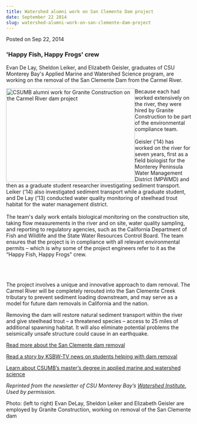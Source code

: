 ```yaml
---
title: Watershed alumni work on San Clemente Dam project
date: September 22 2014
slug: watershed-alumni-work-on-san-clemente-dam-project
---
```


 



<span class="date">Posted on Sep 22, 2014    </span>
<h3>&apos;Happy Fish, Happy Frogs&apos; crew</h3>
<p>Evan De Lay, Sheldon Leiker, and Elizabeth Geisler, graduates of
CSU Monterey Bay&apos;s Applied Marine and Watershed Science program,
are working on the removal of the San Clemente Dam from the Carmel
River.</p>
<p><img alt="CSUMB alumni work for Granite Construction on the Carmel River dam project" src="https://news.csumb.edu/sites/default/files/65/attachments/news/images/san_clemente_dam_alums.jpg" style="width:350px; height:254px; float:left">Because each had
worked extensively on the river, they were hired by Granite
Construction to be part of the environmental compliance team.<br>
<br>
Geisler (&#x2019;14) has worked on the river for seven years, first as a
field biologist for the Monterey Peninsula Water Management
District (MPWMD) and then as a graduate student researcher
investigating sediment transport. Leiker (&#x2019;14) also investigated
sediment transport while a graduate student, and De Lay (&#x2019;13)
conducted water quality monitoring of steelhead trout habitat for
the water management district.<br>
<br>
The team&apos;s daily work entails biological monitoring on the
construction site, taking flow measurements in the river and on
site, water quality sampling, and reporting to regulatory agencies,
such as the California Department of Fish and Wildlife and the
State Water Resources Control Board. The team ensures that the
project is in compliance with all relevant environmental permits &#x2013;
which is why some of the project engineers refer to it as the
&#x201C;Happy Fish, Happy Frogs&quot; crew.</br></br></br></br></img></p>
<p>The project involves a unique and innovative approach to dam
removal. The Carmel River will be completely rerouted into the San
Clemente Creek tributary to prevent sediment loading downstream,
and may serve as a model for future dam removals in California and
the nation.</p>
<p>Removing the dam will restore natural sediment transport within
the river and give steelhead trout &#x2013; a threatened species &#x2013; access
to 25 miles of additional spawning habitat. It will also eliminate
potential problems the seismically unsafe structure could cause in
an earthquake.</p>
<p><a href="https://www.sanclementedamremoval.org" rel="nofollow">Read more about the San Clemente dam removal</a></p>
<p><a href="https://www.ksbw.com/news/central-california/monterey/csu-monterey-bay-students-helping-with-carmel-river-dam-removal/21164836#!bLMi0" rel="nofollow">Read a story by KSBW-TV news on students helping
with dam removal</a></p>
<p><a href="https://sep.csumb.edu/amws/" rel="nofollow">Learn about
CSUMB&#x2019;s master&#x2019;s degree in applied marine and watershed
science</a></p>
<p class="small"><em>Reprinted from the newsletter of CSU Monterey
Bay&#x2019;s <a href="https://watershed.csumb.edu/wi/" rel="nofollow">Watershed Institute.</a> Used by permission.</em></p>
<p class="small">Photo: (left to right) Evan DeLay, Sheldon Leiker
and Elizabeth Geisler are employed by Granite Construction, working
on removal of the San Clemente dam</p>

 
